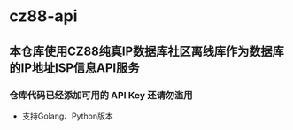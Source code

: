 # cz88-api
## 本仓库使用CZ88纯真IP数据库社区离线库作为数据库的IP地址ISP信息API服务
### 仓库代码已经添加可用的 API Key 还请勿滥用
* 支持Golang、Python版本
